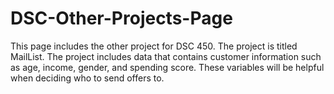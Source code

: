 # DSC-Other-Projects-Page

This page includes the other project for DSC 450. The project is titled MailList. 
The project includes data that contains customer information such as age, income, 
gender, and spending score. These variables will be helpful when deciding who to send offers to. 
